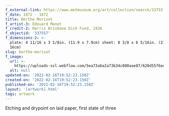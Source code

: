 ```yaml
---
f_external-link: https://www.metmuseum.org/art/collection/search/337557
f_date: 1872 - 1872
title: Berthe Morisot
f_artist-3: Edouard Manet
f_credit-2: Harris Brisbane Dick Fund, 1926
f_objectid: '337557'
f_dimensions-2: >-
  plate: 4 11/16 x 3 1/8in. (11.9 x 7.9cm) sheet: 8 3/8 x 6 5/16in. (21.3 x
  16cm)
slug: berthe-morisot
f_image:
  url: >-
    https://uploads-ssl.webflow.com/5ea73a6a2a73b34c800aae87/620d55f6ed8420da1df0df6f_DP815319.jpeg
  alt: null
updated-on: '2022-02-16T19:52:23.150Z'
created-on: '2022-02-16T19:52:23.150Z'
published-on: '2022-02-16T19:52:23.150Z'
layout: '[artwork].html'
tags: artwork
---
```


Etching and drypoint on laid paper, first state of three
